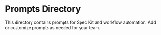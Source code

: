 # Prompts Directory

This directory contains prompts for Spec Kit and workflow automation. Add or customize prompts as needed for your team.
